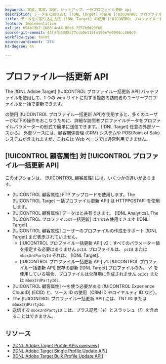 ```yaml
---
keywords: 実装，実装，設定，セットアップ，一括プロファイル更新 api
description: データをに取り込む [!DNL Target] の使用 [!UICONTROL プロファイル一括更新 API].
title: データをに取り込む方法 [!DNL Target] の使用 [!UICONTROL プロファイル一括更新 API]?
feature: Implementation
exl-id: 654b13b7-1683-4c44-80e6-7557b9d29f66
source-git-commit: 43f4fb8345a77ccb0e112fe196e7e0944cc468c9
workflow-type: tm+mt
source-wordcount: '274'
ht-degree: 4%

---
```


# プロファイル一括更新 API

The [!DNL Adobe Target] [!UICONTROL プロファイル一括更新 API] バッチファイルを使用して、1 つの web サイトに対する複数の訪問者のユーザープロファイルを一括で更新できます。

の使用 [!UICONTROL プロファイル一括更新 API]を使用すると、多くのユーザーが以下の操作をおこなうために、詳細な訪問者プロファイルデータをプロファイルパラメーターの形式で簡単に送信できます。 [!DNL Target] 任意の外部ソースから。 外部ソースには、顧客関係管理 (CRM) システムや POS(Point of Sale) システムが含まれますが、これらは Web ページでは通常利用できません。

## [!UICONTROL 顧客属性] 対 [!UICONTROL プロファイル一括更新 API]

このオプションは、 [!UICONTROL 顧客属性] には、いくつかの違いがあります。

* [!UICONTROL 顧客属性] FTP アップロードを使用します。The [!UICONTROL Target 一括プロファイル更新 API] は HTTPPOSTAPI を使用します。
* [!UICONTROL 顧客属性] データはと共有できます。 [!DNL Analytics]. The [!UICONTROL プロファイルの一括更新] はでのみ使用できます [!DNL Target].
* [!UICONTROL 顧客属性] ユーザーのプロファイルの作成をサポート [!DNL Target] まだ表示されていません。
   * [!UICONTROL プロファイル一括更新 API] v2：すべてのパラメーター値を指定する必要はありません `pcId`. プロファイルは、 `pcId` または `mbox3rdPartyId` それは、 [!DNL Target].
   * [!UICONTROL プロファイル一括更新 API] v1: [!UICONTROL プロファイル一括更新 API] 既存の更新 [!DNL Target] プロファイルのみ。 v1 を使用している場合、プロファイルは欠落用に作成されません `pcIds` または `mbox3rdPartyIds`.
* [!UICONTROL 顧客属性] ～を使う必要がある [!UICONTROL Experience CloudID] (ECID) と、ソース ID の使用（CRM ID やロイヤルティ ID など）。
* The [!UICONTROL プロファイル一括更新 API] には、TNT ID または `mbox3rdPartyId`.
* 送信する `mbox3rdPartyID` には、プラス記号（+）とスラッシュ（/）を含めることはできません。

## リソース

* [[!DNL Adobe Target Profile APIs overview]](/help/dev/administer/profile-api/profile-api-overview.md)
* [[!DNL Adobe Target Single Profile Update API]](/help/dev/administer/profile-api/profile-single-api.md)
* [[!DNL Adobe Target Bulk Profile Update API]](/help/dev/administer/profile-api/profile-bulk-api.md)